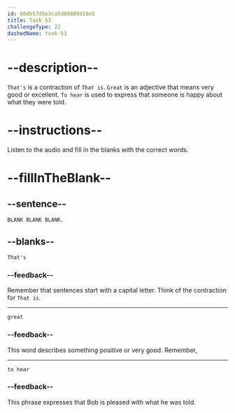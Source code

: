 ```yaml
---
id: 66db57d5e3ca5d69889d16e5
title: Task 53
challengeType: 22
dashedName: task-53
---
```

<!--
AUDIO REFERENCE:
Bob: That's great to hear.
-->

# --description--

`That's` is a contraction of `That is`. 
`Great` is an adjective that means very good or excellent. 
`To hear` is used to express that someone is happy about what they were told.

# --instructions--

Listen to the audio and fill in the blanks with the correct words.

# --fillInTheBlank--

## --sentence--

`BLANK BLANK BLANK.`

## --blanks--

`That's`

### --feedback--

Remember that sentences start with a capital letter. Think of the contraction for `That is`.

---

`great`

### --feedback--

This word describes something positive or very good. Remember, 

---

`to hear`

### --feedback--

This phrase expresses that Bob is pleased with what he was told.
